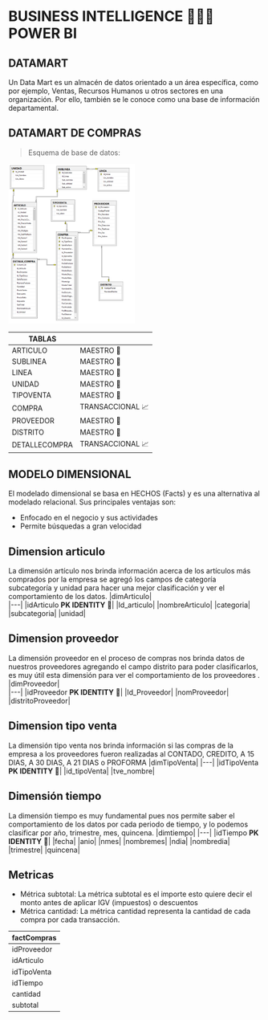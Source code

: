 # BUSINESS INTELLIGENCE :maple_leaf::maple_leaf::maple_leaf: POWER BI

## DATAMART
Un Data Mart es un almacén de datos orientado a un área específica, como por ejemplo,  Ventas, Recursos Humanos u otros sectores en una organización. Por ello, también se le conoce como una base de información departamental. 

## DATAMART DE COMPRAS
> Esquema de base de datos:
<img src="img/cap1.png" width="50%">

|TABLAS||
|---|---|
|ARTICULO|	MAESTRO :blue_book:|
|SUBLINEA|	MAESTRO :blue_book:|
|LINEA|	MAESTRO :blue_book:|
|UNIDAD|	MAESTRO :blue_book:|
|TIPOVENTA|	MAESTRO :blue_book:|
|COMPRA|	TRANSACCIONAL :chart_with_upwards_trend:|
|PROVEEDOR|	MAESTRO :blue_book:|
|DISTRITO|	MAESTRO :blue_book:|
|DETALLECOMPRA|	TRANSACCIONAL :chart_with_upwards_trend:|

##  MODELO DIMENSIONAL
El modelado dimensional se basa en HECHOS (Facts) y es una alternativa al modelado
relacional. Sus principales ventajas son:
- Enfocado en el negocio y sus actividades
- Permite búsquedas a gran velocidad
## Dimension articulo
La dimensión artículo nos brinda información acerca de los artículos más comprados por la empresa se agregó los campos de categoría subcategoría y unidad para hacer una mejor clasificación y ver el comportamiento de los datos.
|dimArticulo|	
|---|
|idArticulo **PK IDENTITY** :key:|
|Id_articulo|
|nombreArticulo|
|categoria|
|subcategoria|
|unidad|
## Dimension proveedor
La dimensión proveedor en el proceso de compras  nos brinda datos de nuestros proveedores agregando el campo distrito para poder clasificarlos, es muy útil esta dimensión para ver el comportamiento de los proveedores .
|dimProveedor|		
|---|
|idProveedor **PK IDENTITY** :key:|	
|Id_Proveedor|
|nomProveedor|
|distritoProveedor|	
## Dimension tipo venta
La dimensión tipo venta nos brinda información  si las compras de la empresa a los proveedores  fueron realizadas al CONTADO, CREDITO, A 15 DIAS, A 30 DIAS, A 21 DIAS o PROFORMA
|dimTipoVenta|
|---|
|idTipoVenta **PK IDENTITY** :key:|
|id_tipoVenta|
|tve_nombre|
## Dimensión tiempo
La dimensión tiempo es muy fundamental pues nos permite saber el comportamiento de los datos por cada periodo de tiempo, y lo podemos clasificar por año, trimestre, mes, quincena.
|dimtiempo|
|---|
|idTiempo **PK IDENTITY** :key:|
|fecha|
|anio|
|nmes|
|nombremes|
|ndia|
|nombredia|
|trimestre|
|quincena|


## Metricas
- Métrica subtotal: La métrica subtotal es el importe esto quiere decir el monto antes de aplicar IGV (impuestos) o descuentos
- Métrica cantidad: La métrica cantidad representa la cantidad de cada compra  por cada transacción. 

|factCompras|
|---|
|idProveedor|
|idArticulo|
|idTipoVenta|
|idTiempo|
|cantidad|
|subtotal|


